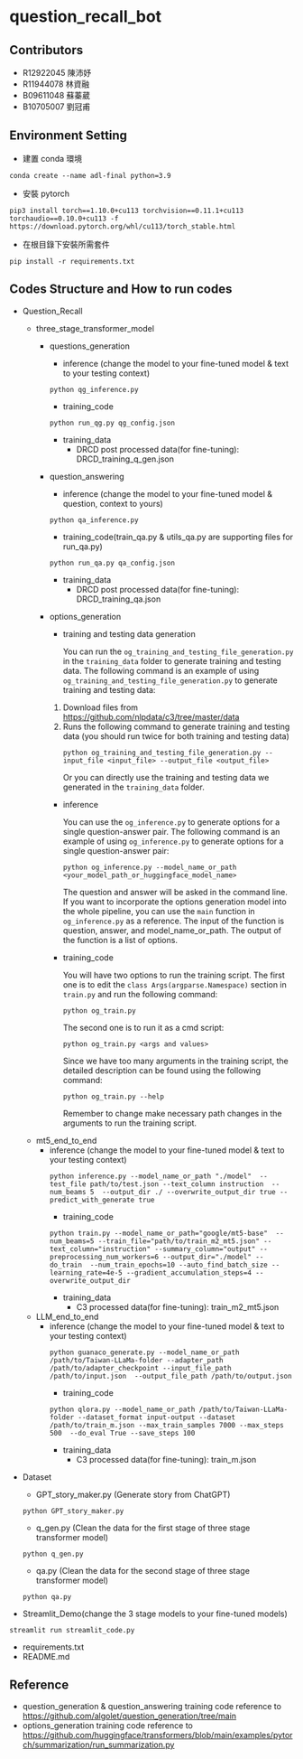# question_recall_bot

## Contributors
- R12922045 陳沛妤
- R11944078 林資融
- B09611048 蘇蓁葳
- B10705007 劉冠甫

## Environment Setting
- 建置 conda 環境
```
conda create --name adl-final python=3.9
```
- 安裝 pytorch
```
pip3 install torch==1.10.0+cu113 torchvision==0.11.1+cu113 torchaudio==0.10.0+cu113 -f https://download.pytorch.org/whl/cu113/torch_stable.html
```
- 在根目錄下安裝所需套件
```
pip install -r requirements.txt
```

## Codes Structure and How to run codes
- Question_Recall
	- three_stage_transformer_model 
      - questions_generation
        - inference (change the model to your fine-tuned model & text to your testing context)
        ```
        python qg_inference.py
        ```
        - training_code
        ```
        python run_qg.py qg_config.json
        ```
        - training_data
          - DRCD post processed data(for fine-tuning): DRCD_training_q_gen.json
      - question_answering
        - inference (change the model to your fine-tuned model & question, context to yours)
        ```
        python qa_inference.py
        ```
        - training_code(train_qa.py & utils_qa.py are supporting files for run_qa.py)
        ```
        python run_qa.py qa_config.json
        ```
        - training_data
          - DRCD post processed data(for fine-tuning): DRCD_training_qa.json
      - options_generation

        - training and testing data generation

          You can run the `og_training_and_testing_file_generation.py` in the `training_data` folder to generate training and testing data. The following command is an example of using `og_training_and_testing_file_generation.py` to generate training and testing data:
        1. Download files from https://github.com/nlpdata/c3/tree/master/data
        2. Runs the following command to generate training and testing data (you should run twice for both training and testing data)
            ```
            python og_training_and_testing_file_generation.py --input_file <input_file> --output_file <output_file>
            ```
            Or you can directly use the training and testing data we generated in the `training_data` folder.
        - inference

          You can use the `og_inference.py` to generate options for a single question-answer pair. The following command is an example of using `og_inference.py` to generate options for a single question-answer pair:
          ```
          python og_inference.py --model_name_or_path <your_model_path_or_huggingface_model_name>
          ```
          The question and answer will be asked in the command line. If you want to incorporate the options generation model into the whole pipeline, you can use the `main` function in `og_inference.py` as a reference. The input of the function is question, answer, and model_name_or_path.
          The output of the function is a list of options.
        
        - training_code

          You will have two options to run the training script. The first one is to edit the `class Args(argparse.Namespace)` section in `train.py` and run the following command:
          ```
          python og_train.py
          ```
          The second one is to run it as a cmd script:
          ```
          python og_train.py <args and values>
          ```
          Since we have too many arguments in the training script, the detailed description can be found using the following command:
          ```
          python og_train.py --help
          ```
          Remember to change make necessary path changes in the arguments to run the training script.
	- mt5_end_to_end
	  	- inference (change the model to your fine-tuned model & text to your testing context)
	        ```
	        python inference.py --model_name_or_path "./model"  --test_file path/to/test.json --text_column instruction  --num_beams 5  --output_dir ./ --overwrite_output_dir true --predict_with_generate true
	        ```
	        - training_code
	        ```
	        python train.py --model_name_or_path="google/mt5-base"  --num_beams=5 --train_file="path/to/train_m2_mt5.json" --text_column="instruction" --summary_column="output" --preprocessing_num_workers=6 --output_dir="./model" --do_train  --num_train_epochs=10 --auto_find_batch_size --learning_rate=4e-5 --gradient_accumulation_steps=4 --overwrite_output_dir
	        ```
	        - training_data
	          - C3 processed data(for fine-tuning): train_m2_mt5.json
	- LLM_end_to_end
   		- inference (change the model to your fine-tuned model & text to your testing context)
	        ```
         	python guanaco_generate.py --model_name_or_path /path/to/Taiwan-LLaMa-folder --adapter_path /path/to/adapter_checkpoint --input_file_path /path/to/input.json  --output_file_path /path/to/output.json
	        ```
	        - training_code
	        ```
	        python qlora.py --model_name_or_path /path/to/Taiwan-LLaMa-folder --dataset_format input-output --dataset /path/to/train_m.json --max_train_samples 7000 --max_steps 500  --do_eval True --save_steps 100
	        ```
	        - training_data
	          - C3 processed data(for fine-tuning): train_m.json
	
- Dataset

  - GPT_story_maker.py (Generate story from ChatGPT)
  ```
  python GPT_story_maker.py
  ```
  - q_gen.py (Clean the data for the first stage of three stage transformer model)
  ```
  python q_gen.py
  ```
  - qa.py (Clean the data for the second stage of three stage transformer model)
  ```
  python qa.py
  ```

- Streamlit_Demo(change the 3 stage models to your fine-tuned models)
```
streamlit run streamlit_code.py
```
- requirements.txt
- README.md

## Reference
- question_generation & question_answering training code reference to https://github.com/algolet/question_generation/tree/main
- options_generation training code reference to https://github.com/huggingface/transformers/blob/main/examples/pytorch/summarization/run_summarization.py
